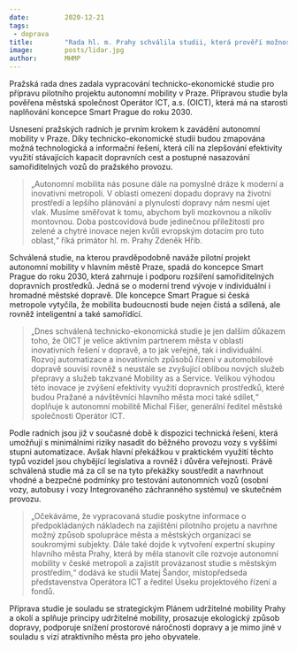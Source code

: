 ```yaml
---
date:         2020-12-21
tags:         
 - doprava
title:        "Rada hl. m. Prahy schválila studii, která prověří možnosti zavedení autonomní mobility v české metropoli"
image: 	      posts/lidar.jpg
author:       MHMP
---
```

 
Pražská rada dnes zadala vypracování technicko-ekonomické studie pro přípravu pilotního projektu autonomní mobility v Praze. Přípravou studie byla pověřena městská společnost Operátor ICT, a.s. (OICT), která má na starosti naplňování koncepce Smart Prague do roku 2030.

Usnesení pražských radních je prvním krokem k zavádění autonomní mobility v Praze. Díky technicko-ekonomické studii budou zmapována možná technologická a informační řešení, která cílí na zlepšování efektivity využití stávajících kapacit dopravních cest a postupné nasazování samořiditelných vozů do pražského provozu.

> „Autonomní mobilita nás posune dále na pomyslné dráze k moderní a inovativní metropoli. V oblasti omezení dopadu dopravy na životní prostředí a lepšího plánování a plynulosti dopravy nám nesmí ujet vlak. Musíme směřovat k tomu, abychom byli mozkovnou a nikoliv montovnou. Doba postcovidová bude jedinečnou příležitostí pro zelené a chytré inovace nejen kvůli evropským dotacím pro tuto oblast,“ říká primátor hl. m. Prahy Zdeněk Hřib.

Schválená studie, na kterou pravděpodobně naváže pilotní projekt autonomní mobility v hlavním městě Praze, spadá do koncepce Smart Prague do roku 2030, která zahrnuje i podporu rozšíření samořiditelných dopravních prostředků. Jedná se o moderní trend vývoje v individuální i hromadné městské dopravě. Dle koncepce Smart Prague si česká metropole vytyčila, že mobilita budoucnosti bude nejen čistá a sdílená, ale rovněž inteligentní a také samořídící.

> „Dnes schválená technicko-ekonomická studie je jen dalším důkazem toho, že OICT je velice aktivním partnerem města v oblasti inovativních řešení v dopravě, a to jak veřejné, tak i individuální. Rozvoj automatizace a inovativních způsobů řízení v automobilové dopravě souvisí rovněž s neustále se zvyšující oblibou nových služeb přepravy a služeb takzvané Mobility as a Service. Velikou výhodou této inovace je zvýšení efektivity využití dopravních prostředků, které budou Pražané a návštěvníci hlavního města moci také sdílet,“ doplňuje k autonomní mobilitě Michal Fišer, generální ředitel městské společnosti Operátor ICT.

Podle radních jsou již v současné době k dispozici technická řešení, která umožňují s minimálními riziky nasadit do běžného provozu vozy s vyššími stupni automatizace. Avšak hlavní překážkou v praktickém využití těchto typů vozidel jsou chybějící legislativa a rovněž i důvěra veřejnosti. Právě schválená studie má za cíl se na tyto překážky soustředit a navrhnout vhodné a bezpečné podmínky pro testování autonomních vozů (osobní vozy, autobusy i vozy Integrovaného záchranného systému) ve skutečném provozu.

> „Očekáváme, že vypracovaná studie poskytne informace o předpokládaných nákladech na zajištění pilotního projetu a navrhne možný způsob spolupráce města a městských organizací se soukromými subjekty. Dále také dojde k vytvoření expertní skupiny hlavního města Prahy, která by měla stanovit cíle rozvoje autonomní mobility v české metropoli a zajistit provázanost studie s městským prostředím,“ dodává ke studii Matej Šandor, místopředseda představenstva Operátora ICT a ředitel Úseku projektového řízení a fondů.

Příprava studie je souladu se strategickým Plánem udržitelné mobility Prahy a okolí a splňuje principy udržitelné mobility, prosazuje ekologický způsob dopravy, podporuje snížení prostorové náročnosti dopravy a je mimo jiné v souladu s vizí atraktivního města pro jeho obyvatele. 
